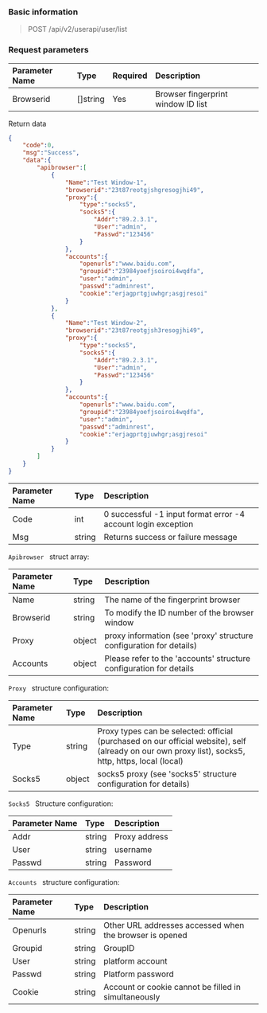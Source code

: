 ### Basic information

> POST /api/v2/userapi/user/list

### Request parameters

|Parameter Name | Type | Required | Description|
|:-------- |:-------- |:-------- |:--------|
|Browserid | []string | Yes | Browser fingerprint window ID list|

Return data

```json
{
    "code":0,
    "msg":"Success",
    "data":{
        "apibrowser":[
            {
                "Name":"Test Window-1",
                "browserid":"23t87reotgjshgresogjhi49",
                "proxy":{
                    "type":"socks5",
                    "socks5":{
                        "Addr":"89.2.3.1",
                        "User":"admin",
                        "Passwd":"123456"
                    }
                },
                "accounts":{
                    "openurls":"www.baidu.com",
                    "groupid":"23984yoefjsoiroi4wqdfa",
                    "user":"admin",
                    "passwd":"adminrest",
                    "cookie":"erjagprtgjuwhgr;asgjresoi"
                }
            },
            {
                "Name":"Test Window-2",
                "browserid":"23t87reotgjsh3resogjhi49",
                "proxy":{
                    "type":"socks5",
                    "socks5":{
                        "Addr":"89.2.3.1",
                        "User":"admin",
                        "Passwd":"123456"
                    }
                },
                "accounts":{
                    "openurls":"www.baidu.com",
                    "groupid":"23984yoefjsoiroi4wqdfa",
                    "user":"admin",
                    "passwd":"adminrest",
                    "cookie":"erjagprtgjuwhgr;asgjresoi"
                }
            }
        ]
    }
}
```

|Parameter Name | Type | Description|
|:-------- |:-------- |:--------|
|Code | int | 0 successful -1 input format error -4 account login exception|
|Msg | string | Returns success or failure message|

`Apibrowser ` struct array:

|Parameter Name | Type | Description|
|:-------- |:-------- |:--------|
|Name | string | The name of the fingerprint browser|
|Browserid | string | To modify the ID number of the browser window|
|Proxy | object | proxy information (see 'proxy' structure configuration for details)|
|Accounts | object | Please refer to the 'accounts' structure configuration for details|

`Proxy ` structure configuration:

|Parameter Name | Type | Description|
|:-------- |:-------- |:--------|
|Type | string | Proxy types can be selected: official (purchased on our official website), self (already on our own proxy list), socks5, http, https, local (local)|
|Socks5 | object | socks5 proxy (see 'socks5' structure configuration for details)|

`Socks5 ` Structure configuration:

|Parameter Name | Type | Description|
|:-------- |:-------- |:--------|
|Addr | string | Proxy address|
|User | string | username|
|Passwd | string | Password|

`Accounts ` structure configuration:

|Parameter Name | Type | Description|
|:-------- |:-------- |:--------|
|Openurls | string | Other URL addresses accessed when the browser is opened|
|Groupid | string | GroupID|
|User | string | platform account|
|Passwd | string | Platform password|
|Cookie | string | Account or cookie cannot be filled in simultaneously|

